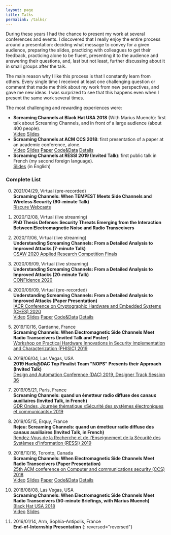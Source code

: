 ```yaml
---
layout: page
title: Talks
permalink: /talks/
---
```


During these years I had the chance to present my work at several conferences
and events.
I discovered that I really enjoy the entire process around a presentation:
deciding what message to convey for a given audience, preparing the slides,
practicing with colleagues to get their feedback, practicing alone to be fluent,
presenting it to the audience and answering their questions, and, last but not
least, further discussing about it in small groups after the talk.

The main reason why I like this process is that I constantly learn from others.
Every single time I received at least one challenging question or comment that
made me think about my work from new perspectives, and gave me new ideas. I was
surprized to see that this happens even when I present the same work several
times.

The most challenging and rewarding experiences were:
+ **Screaming Channels at Black Hat USA 2018** (With Marius Muench): first talk about Screaming Channels,
   and in front of a large audience (about 400 people).<br/>
   [Video][1] [Slides][2]
+ **Screaming Channels at ACM CCS 2018**: first presentation of a paper
   at an academic conference, alone.<br/>
   [Video][3] [Slides][4] [Paper][11] [Code&Data][12] [Details][13]
+ **Screaming Channels at RESSI 2019 (Invited Talk)**: first public talk in French
   (my second foreign language).<br/>
   [Slides][5] (in English)

### Complete List

0. 2021/04/29, Virtual (pre-recorded)<br/>
**Screaming Channels: When TEMPEST Meets Side Channels and Wireless Security (90-minute Talk)**<br/>
[Riscure Webcasts][22]<br/>

0. 2020/12/08, Virtual (live streaming)<br/>
**PhD Thesis Defense: Security Threats Emerging from the Interaction Between Electromagnetic Noise and Radio Transceivers**<br/>

0. 2020/11/06, Virtual (live streaming)<br/>
**Understanding Screaming Channels: From a Detailed Analysis to Improved Attacks (7-minute Talk)**<br/>
[CSAW 2020 Applied Research Competition Finals][20]<br/>

0. 2020/09/09, Virtual (live streaming)<br/>
**Understanding Screaming Channels: From a Detailed Analysis to Improved Attacks (20-minute Talk)**<br/>
[CONFidence 2020][19]<br/>

0. 2020/09/09, Virtual (pre-recorded)<br/>
**Understanding Screaming Channels: From a Detailed Analysis to Improved Attacks (Paper Presentation)**<br/>
[IACR Conference on Cryptographic Hardware and Embedded Systems (CHES) 2020][15]<br/>
[Video][16] [Slides][17] [Paper][18] [Code&Data][12] [Details][13]

0. 2019/10/16, Gardanne, France<br/>
**Screaming Channels: When Electromagnetic Side Channels Meet Radio Transceivers (Invited Talk and Poster)**<br/> 
[Workshop on Practical Hardware Innovations in Security Implementation and Characterization (PHISIC) 2019][6]<br/>

0. 2019/06/04, Las Vegas, USA<br/>
**2019 Hack@DAC Top Finalist Team "NOPS" Presents their Approach (Invited Talk)**<br/>
[Design and Automation Conference (DAC) 2019, Designer Track Session 36][7]

0. 2019/05/21, Paris, France<br/>
**Screaming Channels: quand un émetteur radio diffuse des canaux auxiliaires (Invited Talk, in French)**<br/>
[GDR Ondes, Journée thématique «Sécurité des systèmes électroniques et communicants» 2019][8]<br/>

0. 2019/05/15, Erquy, France<br/>
**Rejeu: Screaming Channels: quand un émetteur radio diffuse des canaux auxiliaires (Invited Talk, in French)**<br/>
[Rendez-Vous de la Recherche et de l'Enseignement de la Sécurité des Systèmes d'Information (RESSI) 2019][9]<br/>

0. 2018/10/16, Toronto, Canada<br/>
**Screaming Channels: When Electromagnetic Side Channels Meet Radio Transceivers (Paper Presentation)**<br/>
[25th ACM conference on Computer and communications security (CCS) 2018][10]<br/>
[Video][3] [Slides][4] [Paper][11] [Code&Data][12] [Details][13]

0. 2018/08/08, Las Vegas, USA<br/>
**Screaming Channels: When Electromagnetic Side Channels Meet Radio Transceivers (50-minute Briefings, with Marius Muench)**<br/>
[Black Hat USA 2018][14]<br/>
[Video][1] [Slides][2]

0. 2016/01/14, Arm, Sophia-Antipolis, France<br/>
**End-of-Internship Presentation**
{: reversed="reversed"}

<!--Black Hat 2018-->
[1]: https://youtu.be/K7wqwOzD1Yw
[2]: http://s3.eurecom.fr/slides/bh18us_camurati.slides.pdf
<!--CCS 2018-->
[3]: https://youtu.be/0IafNH2WHxk
[4]: http://s3.eurecom.fr/docs/ccs18_camurati_slides.pdf
<!--RESSI 2019-->
[5]: https://ressi2019.sciencesconf.org/data/program/2019_05_Screaming_RESSI.pdf
<!--PHISIC-->
[6]: https://events.emse.fr/phisic2019/program.html
<!--Hack@DAC 2019-->
[7]: http://www2.dac.com/events/eventdetails.aspx?id=267-36
<!--GDR Ondes 2019-->
[8]: http://gdr-ondes.cnrs.fr/wp-content/uploads/2019/02/GT5_jsecurite_programme_resume_21mai2019.pdf
<!--RESSI 2019-->
[9]: https://ressi2019.sciencesconf.org/program
<!--ACM CCS 2018-->
[10]: https://www.sigsac.org/ccs/CCS2018/index.html
[11]: http://s3.eurecom.fr/docs/ccs18_camurati.pdf
[12]: https://github.com/eurecom-s3/screaming_channels
[13]: https://eurecom-s3.github.io/screaming_channels/
<!--Black Hat 2018-->
[14]: https://www.blackhat.com/us-18/briefings/schedule/index.html#screaming-channels-when-electromagnetic-side-channels-meet-radio-transceivers-11421
<!--CHES 2020-->
[15]: https://ches.iacr.org/
[16]: https://youtu.be/Xb9xGwiOYkY
[17]: https://iacr.org/submit/files/slides/2020/tches/ches2020/30395/slides.pdf
[18]: https://tches.iacr.org/index.php/TCHES/article/view/8594/8161
[19]: https://confidence-conference.org/
[20]: https://www.csaw.io/europe
[22]: https://gateway.on24.com/wcc/eh/2543284/lp/3076847/screaming-channels-when-tempest-meets-side-channels-and-wireless-security/
